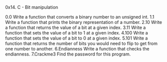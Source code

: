 0x14. C - Bit manipulation

0.0 Write a function that converts a binary number to an unsigned int.
1.1 Write a function that prints the binary representation of a number.
2.10 Write a function that returns the value of a bit at a given index.
3.11 Write a function that sets the value of a bit to 1 at a given index.
4.100 Write a function that sets the value of a bit to 0 at a given index.
5.101 Write a function that returns the number of bits you would need to flip to get from one number to another.
6.Endianness Write a function that checks the endianness.
7.Crackme3 Find the password for this program.
